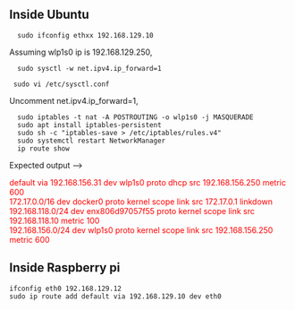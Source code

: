 
<h2>Inside Ubuntu </h2> 
 
```
  sudo ifconfig ethxx 192.168.129.10
```
<div> Assuming wlp1s0 ip is 192.168.129.250, </div>

```
  sudo sysctl -w net.ipv4.ip_forward=1
```
```
 sudo vi /etc/sysctl.conf
```
<div>  Uncomment net.ipv4.ip_forward=1, </div>

```
  sudo iptables -t nat -A POSTROUTING -o wlp1s0 -j MASQUERADE
  sudo apt install iptables-persistent
  sudo sh -c "iptables-save > /etc/iptables/rules.v4"  
  sudo systemctl restart NetworkManager
  ip route show
```
Expected output --> 
<div style="color: red;">
default via 192.168.156.31 dev wlp1s0 proto dhcp src 192.168.156.250 metric 600 <br>
172.17.0.0/16 dev docker0 proto kernel scope link src 172.17.0.1 linkdown <br>
192.168.118.0/24 dev enx806d97057f55 proto kernel scope link src 192.168.118.10 metric 100 <br>
192.168.156.0/24 dev wlp1s0 proto kernel scope link src 192.168.156.250 metric 600 <br>
</div>

<h2>Inside Raspberry pi </h2>

```
ifconfig eth0 192.168.129.12
sudo ip route add default via 192.168.129.10 dev eth0
```

